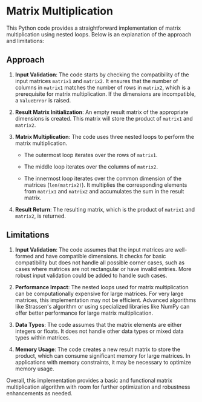 # Matrix Multiplication

This Python code provides a straightforward implementation of matrix multiplication using nested loops. Below is an explanation of the approach and limitations:

## Approach

1. **Input Validation**: The code starts by checking the compatibility of the input matrices `matrix1` and `matrix2`. It ensures that the number of columns in `matrix1` matches the number of rows in `matrix2`, which is a prerequisite for matrix multiplication. If the dimensions are incompatible, a `ValueError` is raised.

2. **Result Matrix Initialization**: An empty result matrix of the appropriate dimensions is created. This matrix will store the product of `matrix1` and `matrix2`.

3. **Matrix Multiplication**: The code uses three nested loops to perform the matrix multiplication. 
   
   - The outermost loop iterates over the rows of `matrix1`.
   
   - The middle loop iterates over the columns of `matrix2`.
   
   - The innermost loop iterates over the common dimension of the matrices (`len(matrix2)`). It multiplies the corresponding elements from `matrix1` and `matrix2` and accumulates the sum in the result matrix.

4. **Result Return**: The resulting matrix, which is the product of `matrix1` and `matrix2`, is returned.

## Limitations

1. **Input Validation**: The code assumes that the input matrices are well-formed and have compatible dimensions. It checks for basic compatibility but does not handle all possible corner cases, such as cases where matrices are not rectangular or have invalid entries. More robust input validation could be added to handle such cases.

2. **Performance Impact**: The nested loops used for matrix multiplication can be computationally expensive for large matrices. For very large matrices, this implementation may not be efficient. Advanced algorithms like Strassen's algorithm or using specialized libraries like NumPy can offer better performance for large matrix multiplication.

3. **Data Types**: The code assumes that the matrix elements are either integers or floats. It does not handle other data types or mixed data types within matrices.

4. **Memory Usage**: The code creates a new result matrix to store the product, which can consume significant memory for large matrices. In applications with memory constraints, it may be necessary to optimize memory usage.

Overall, this implementation provides a basic and functional matrix multiplication algorithm with room for further optimization and robustness enhancements as needed.